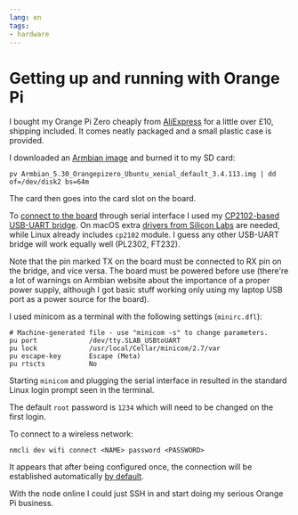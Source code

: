 ```yaml
---
lang: en
tags:
- hardware
---
```


# Getting up and running with Orange Pi

I bought my Orange Pi Zero cheaply from [AliExpress][aliexpress-opi]
for a little over £10, shipping included. It comes neatly packaged and
a small plastic case is provided.

I downloaded an [Armbian image][armbian] and burned it to my SD card:

    pv Armbian_5.30_Orangepizero_Ubuntu_xenial_default_3.4.113.img | dd of=/dev/disk2 bs=64m

The card then goes into the card slot on the board.

To [connect to the board][wiring-uart] through serial interface I used
my [CP2102-based USB-UART bridge][cp2102-usb-uart]. On macOS extra
[drivers from Silicon Labs][cp2102-macos-drivers] are needed, while
Linux already includes `cp2102` module. I guess any other USB-UART
bridge will work equally well (PL2302, FT232).

Note that the pin marked TX on the board must be connected to RX pin
on the bridge, and vice versa. The board must be powered before use
(there're a lot of warnings on Armbian website about the importance of
a proper power supply, although I got basic stuff working only using
my laptop USB port as a power source for the board).

I used minicom as a terminal with the following settings
(`minirc.dfl`):

```
# Machine-generated file - use "minicom -s" to change parameters.
pu port             /dev/tty.SLAB_USBtoUART
pu lock             /usr/local/Cellar/minicom/2.7/var
pu escape-key       Escape (Meta)
pu rtscts           No
```

Starting `minicom` and plugging the serial interface in resulted in
the standard Linux login prompt seen in the terminal.

The default `root` password is `1234` which will need to be changed on
the first login.

To connect to a wireless network:

    nmcli dev wifi connect <NAME> password <PASSWORD>

It appears that after being configured once, the connection will be
established automatically [by default][autoconnect-prop].

With the node online I could just SSH in and start doing my serious
Orange Pi business.

[aliexpress-opi]: https://www.aliexpress.com/item/Orange-Pi-Zero-H2-Quad-Core-Open-source-512MB-Protective-White-Case-development-board-beyond-Raspberry/32799111611.html
[armbian]: https://www.armbian.com/orange-pi-zero-2-h3/
[autoconnect-prop]: https://developer.gnome.org/NetworkManager/stable/nm-settings.html#nm-settings.property.connection.autoconnect
[cp2102-macos-drivers]: https://www.silabs.com/products/development-tools/software/usb-to-uart-bridge-vcp-drivers
[cp2102-usb-uart]: https://www.aliexpress.com/item/1pcs-CP2102-module-USB-to-TTL-serial-UART-STC-download-cable-PL2303-Super-Brush-line-upgrade/32694152202.html
[wiring-uart]: http://linux-sunxi.org/UART#With_a_UART_connector_available
